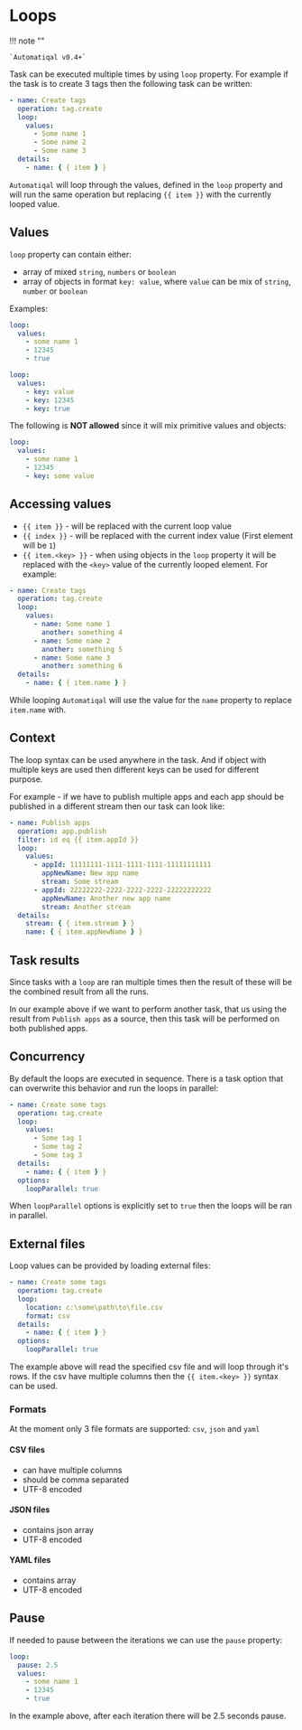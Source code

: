 # Loops

!!! note ""

    `Automatiqal v0.4+`

Task can be executed multiple times by using `loop` property. For example if the task is to create 3 tags then the following task can be written:

```yaml
- name: Create tags
  operation: tag.create
  loop:
    values:
      - Some name 1
      - Some name 2
      - Some name 3
  details:
    - name: { { item } }
```

`Automatiqal` will loop through the values, defined in the `loop` property and will run the same operation but replacing `{{ item }}` with the currently looped value.

## Values

`loop` property can contain either:

- array of mixed `string`, `numbers` or `boolean`
- array of objects in format `key: value`, where `value` can be mix of `string`, `number` or `boolean`

Examples:

```yaml
loop:
  values:
    - some name 1
    - 12345
    - true
```

```yaml
loop:
  values:
    - key: value
    - key: 12345
    - key: true
```

The following is **NOT allowed** since it will mix primitive values and objects:

```yaml
loop:
  values:
    - some name 1
    - 12345
    - key: some value
```

## Accessing values

- `{{ item }}` - will be replaced with the current loop value
- `{{ index }}` - will be replaced with the current index value (First element will be `1`)
- `{{ item.<key> }}` - when using objects in the `loop` property it will be replaced with the `<key>` value of the currently looped element. For example:

```yaml
- name: Create tags
  operation: tag.create
  loop:
    values:
      - name: Some name 1
        another: something 4
      - name: Some name 2
        another: something 5
      - name: Some name 3
        another: something 6
  details:
    - name: { { item.name } }
```

While looping `Automatiqal` will use the value for the `name` property to replace `item.name` with.

## Context

The loop syntax can be used anywhere in the task. And if object with multiple keys are used then different keys can be used for different purpose.

For example - if we have to publish multiple apps and each app should be published in a different stream then our task can look like:

```yaml
- name: Publish apps
  operation: app.publish
  filter: id eq {{ item.appId }}
  loop:
    values:
      - appId: 11111111-1111-1111-1111-11111111111
        appNewName: New app name
        stream: Some stream
      - appId: 22222222-2222-2222-2222-22222222222
        appNewName: Another new app name
        stream: Another stream
  details:
    stream: { { item.stream } }
    name: { { item.appNewName } }
```

## Task results

Since tasks with a `loop` are ran multiple times then the result of these will be the combined result from all the runs.

In our example above if we want to perform another task, that us using the result from `Publish apps` as a source, then this task will be performed on both published apps.

## Concurrency

By default the loops are executed in sequence. There is a task option that can overwrite this behavior and run the loops in parallel:

```yaml
- name: Create some tags
  operation: tag.create
  loop:
    values:
      - Some tag 1
      - Some tag 2
      - Some tag 3
  details:
    - name: { { item } }
  options:
    loopParallel: true
```

When `loopParallel` options is explicitly set to `true` then the loops will be ran in parallel.

## External files

Loop values can be provided by loading external files:

```yaml
- name: Create some tags
  operation: tag.create
  loop:
    location: c:\some\path\to\file.csv
    format: csv
  details:
    - name: { { item } }
  options:
    loopParallel: true
```

The example above will read the specified csv file and will loop through it's rows. If the csv have multiple columns then the `{{ item.<key> }}` syntax can be used.

### Formats

At the moment only 3 file formats are supported: `csv`, `json` and `yaml`

#### CSV files

- can have multiple columns
- should be comma separated
- UTF-8 encoded

#### JSON files

- contains json array
- UTF-8 encoded

#### YAML files
  
  - contains array
  - UTF-8 encoded

## Pause

If needed to pause between the iterations we can use the `pause` property:

```yaml
loop:
  pause: 2.5
  values:
    - some name 1
    - 12345
    - true
```

In the example above, after each iteration there will be 2.5 seconds pause.
